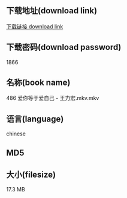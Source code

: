 ## 下载地址(download link)
[下载链接 download link](https://voluble-croquembouche-d321dc.netlify.app/?s=486+%E7%88%B1%E4%BD%A0%E7%AD%89%E4%BA%8E%E7%88%B1%E8%87%AA%E5%B7%B1+-+%E7%8E%8B%E5%8A%9B%E5%AE%8F.mkv)

## 下载密码(download password)
1866

## 名称(book name)
486 爱你等于爱自己 - 王力宏.mkv.mkv

## 语言(language)
chinese

## MD5


## 大小(filesize)
17.3 MB
